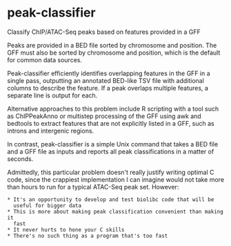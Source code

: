 # peak-classifier
Classify ChIP/ATAC-Seq peaks based on features provided in a GFF

Peaks are provided in a BED file sorted by chromosome and position.  The GFF
must also be sorted by chromosome and position, which is the default for common
data sources.

Peak-classifier efficiently identifies overlapping features in the GFF in a
single pass, outputting an annotated BED-like TSV file with additional columns
to describe the feature.  If a peak overlaps multiple features, a separate
line is output for each.

Alternative approaches to this problem include R scripting with a tool such
as ChIPPeakAnno or multistep processing of the GFF using awk and bedtools to
extract features that are not explicitly listed in a GFF, such as introns and
intergenic regions.

In contrast, peak-classifier is a simple Unix command that takes a BED file
and a GFF file as inputs and reports all peak classifications in a matter of
seconds.

Admittedly, this particular problem doesn't really justify writing optimal C
code, since the crappiest implementation I can imagine would not take more
than hours to run for a typical ATAC-Seq peak set.  However:

    * It's an opportunity to develop and test biolibc code that will be
      useful for bigger data
    * This is more about making peak classification convenient than making it
      fast
    * It never hurts to hone your C skills
    * There's no such thing as a program that's too fast

